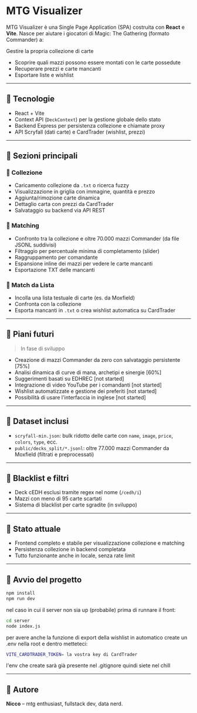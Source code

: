 # MTG Visualizer

MTG Visualizer è una Single Page Application (SPA) costruita con **React** e **Vite**.
Nasce per aiutare i giocatori di Magic: The Gathering (formato Commander) a:

Gestire la propria collezione di carte

- Scoprire quali mazzi possono essere montati con le carte possedute
- Recuperare prezzi e carte mancanti
- Esportare liste e wishlist

---

## 🔧 Tecnologie

- React + Vite
- Context API (`DeckContext`) per la gestione globale dello stato
- Backend Express per persistenza collezione e chiamate proxy
- API Scryfall (dati carte) e CardTrader (wishlist, prezzi)

---

## 📁 Sezioni principali

### 📃 Collezione

- Caricamento collezione da `.txt` o ricerca fuzzy
- Visualizzazione in griglia con immagine, quantità e prezzo
- Aggiunta/rimozione carte dinamica
- Dettaglio carta con prezzi da CardTrader
- Salvataggio su backend via API REST

### 🧮 Matching

- Confronto tra la collezione e oltre 70.000 mazzi Commander (da file JSONL suddivisi)
- Filtraggio per percentuale minima di completamento (slider)
- Raggruppamento per comandante
- Espansione inline dei mazzi per vedere le carte mancanti
- Esportazione TXT delle mancanti

### 🔗 Match da Lista

- Incolla una lista testuale di carte (es. da Moxfield)
- Confronta con la collezione
- Esporta mancanti in `.txt` o crea wishlist automatica su CardTrader

---

## 🔮 Piani futuri

> In fase di sviluppo

- Creazione di mazzi Commander da zero con salvataggio persistente [75%]
- Analisi dinamica di curve di mana, archetipi e sinergie [60%]
- Suggerimenti basati su EDHREC [not started]
- Integrazione di video YouTube per i comandanti [not started]
- Wishlist automatizzate e gestione dei preferiti [not started]
- Possibilità di usare l'interfaccia in inglese [not started]

---

## 📁 Dataset inclusi

- `scryfall-min.json`: bulk ridotto delle carte con `name`, `image`, `price`, `colors`, `type`, ecc.
- `public/decks_split/*.jsonl`: oltre 77.000 mazzi Commander da Moxfield (filtrati e preprocessati)

---

## 🚫 Blacklist e filtri

- Deck cEDH esclusi tramite regex nel nome (`/cedh/i`)
- Mazzi con meno di 95 carte scartati
- Sistema di blacklist per carte sgradite (in sviluppo)

---

## 📅 Stato attuale

- Frontend completo e stabile per visualizzazione collezione e matching
- Persistenza collezione in backend completata
- Tutto funzionante anche in locale, senza rate limit

---

## 🚀 Avvio del progetto

```bash
npm install
npm run dev
```

nel caso in cui il server non sia up (probabile)
prima di runnare il front:

```bash
cd server
node index.js
```

per avere anche la funzione di export della wishlist in automatico
create un .env nella root e dentro metteteci:

```bash
VITE_CARDTRADER_TOKEN= la vostra key di CardTrader
```

l'env che create sarà già presente nel .gitignore quindi siete nel chill

---

## 💪 Autore

**Nicco** – mtg enthusiast, fullstack dev, data nerd.


